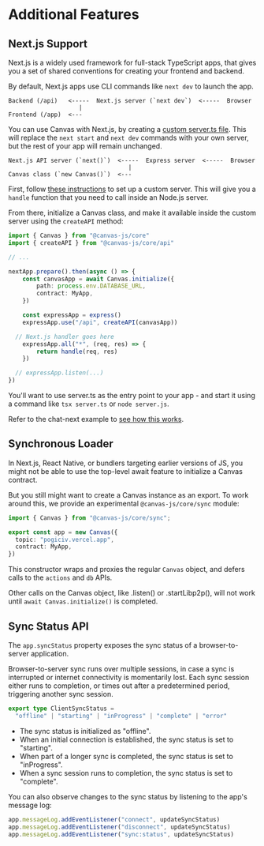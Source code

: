# Additional Features

## Next.js Support

Next.js is a widely used framework for full-stack TypeScript apps,
that gives you a set of shared conventions for creating your frontend
and backend.

By default, Next.js apps use CLI commands like `next dev` to launch the app.

```
Backend (/api)   <-----  Next.js server (`next dev`)  <-----  Browser
                    |
Frontend (/app)  <---
```

You can use Canvas with Next.js, by creating a
[custom server.ts file](https://nextjs.org/docs/pages/guides/custom-server).
This will replace the `next start` and `next dev` commands with your own
server, but the rest of your app will remain unchanged.

```
Next.js API server (`next()`)  <-----  Express server  <-----  Browser
                                  |
Canvas class (`new Canvas()`)  <---
```

First, follow [these instructions](https://nextjs.org/docs/pages/guides/custom-server) to set up a custom server. This will give you a `handle` function that
you need to call inside an Node.js server.

From there, initialize a Canvas class, and make it available inside the custom server using the `createAPI` method:

```ts
import { Canvas } from "@canvas-js/core"
import { createAPI } from "@canvas-js/core/api"

// ...

nextApp.prepare().then(async () => {
	const canvasApp = await Canvas.initialize({
		path: process.env.DATABASE_URL,
		contract: MyApp,
	})

	const expressApp = express()
	expressApp.use("/api", createAPI(canvasApp))

  // Next.js handler goes here
	expressApp.all("*", (req, res) => {
		return handle(req, res)
	})

  // expressApp.listen(...)
})
```

You'll want to use server.ts as the entry point to your app - and
start it using a command like `tsx server.ts` or `node server.js`.

Refer to the chat-next example to
[see how this works](https://github.com/canvasxyz/canvas/blob/main/examples/chat-next/server.ts).

## Synchronous Loader

In Next.js, React Native, or bundlers targeting earlier versions of
JS, you might not be able to use the top-level await feature to
initialize a Canvas contract.

But you still might want to create a Canvas instance as an export.
To work around this, we provide an experimental `@canvas-js/core/sync` module:

```ts
import { Canvas } from "@canvas-js/core/sync";

export const app = new Canvas({
  topic: "pogiciv.vercel.app",
  contract: MyApp,
})
```

This constructor wraps and proxies the regular `Canvas` object, and
defers calls to the `actions` and `db` APIs.

Other calls on the Canvas object, like .listen() or .startLibp2p(), will not work until
`await Canvas.initialize()` is completed.

## Sync Status API

The `app.syncStatus` property exposes the sync status of a browser-to-server application.

Browser-to-server sync runs over multiple sessions, in case a sync is interrupted or
internet connectivity is momentarily lost. Each sync session either runs to completion,
or times out after a predetermined period, triggering another sync session.

```ts
export type ClientSyncStatus =
  "offline" | "starting" | "inProgress" | "complete" | "error"
```

- The sync status is initialized as "offline".
- When an initial connection is established, the sync status is set to "starting".
- When part of a longer sync is completed, the sync status is set to "inProgress".
- When a sync session runs to completion, the sync status is set to "complete".

You can also observe changes to the sync status by listening to the app's message log:

```ts
app.messageLog.addEventListener("connect", updateSyncStatus)
app.messageLog.addEventListener("disconnect", updateSyncStatus)
app.messageLog.addEventListener("sync:status", updateSyncStatus)
```
